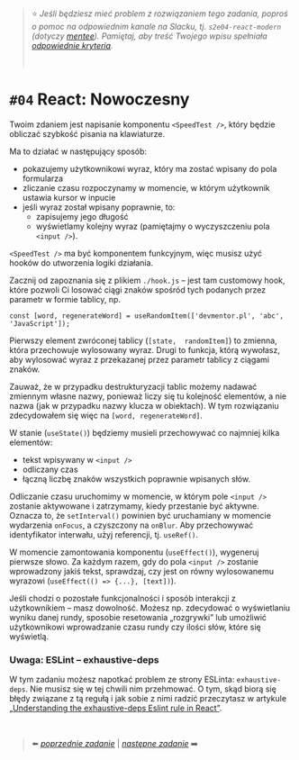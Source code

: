 > :star: _Jeśli będziesz mieć problem z rozwiązaniem tego zadania, poproś o pomoc na odpowiednim kanale na Slacku, tj. `s2e04-react-modern` (dotyczy [mentee](https://devmentor.pl/mentoring-javascript/)). Pamiętaj, aby treść Twojego wpisu spełniała [odpowiednie kryteria](https://devmentor.pl/jak-prosic-o-pomoc/)._
>
> &nbsp;

# `#04` React: Nowoczesny

Twoim zdaniem jest napisanie komponentu `<SpeedTest />`, który będzie obliczać szybkość pisania na klawiaturze.

Ma to działać w następujący sposób:

-   pokazujemy użytkownikowi wyraz, który ma zostać wpisany do pola formularza
-   zliczanie czasu rozpoczynamy w momencie, w którym użytkownik ustawia kursor w inpucie
-   jeśli wyraz został wpisany poprawnie, to:
    -   zapisujemy jego długość
    -   wyświetlamy kolejny wyraz (pamiętajmy o wyczyszczeniu pola `<input />`).

`<SpeedTest />` ma być komponentem funkcyjnym, więc musisz użyć hooków do utworzenia logiki działania.

Zacznij od zapoznania się z plikiem `./hook.js` – jest tam customowy hook, które pozwoli Ci losować ciągi znaków spośród tych podanych przez parametr w formie tablicy, np.

```
const [word, regenerateWord] = useRandomItem(['devmentor.pl', 'abc', 'JavaScript']);
```

Pierwszy element zwróconej tablicy (`[state,  randomItem]`) to zmienna, która przechowuje wylosowany wyraz. Drugi to funkcja, którą wywołasz, aby wylosować wyraz z przekazanej przez parametr tablicy z ciągami znaków.

Zauważ, że w przypadku destrukturyzacji tablic możemy nadawać zmiennym własne nazwy, ponieważ liczy się tu kolejność elementów, a nie nazwa (jak w przypadku nazwy klucza w obiektach). W tym rozwiązaniu zdecydowałem się więc na `[word, regenerateWord]`.

W stanie (`useState()`) będziemy musieli przechowywać co najmniej kilka elementów:

-   tekst wpisywany w `<input />`
-   odliczany czas
-   łączną liczbę znaków wszystkich poprawnie wpisanych słów.

Odliczanie czasu uruchomimy w momencie, w którym pole `<input />` zostanie aktywowane i zatrzymamy, kiedy przestanie być aktywne. Oznacza to, że `setInterval()` powinien być uruchamiany w momencie wydarzenia `onFocus`, a czyszczony na `onBlur`. Aby przechowywać identyfikator interwału, użyj referencji, tj. `useRef()`.

W momencie zamontowania komponentu (`useEffect()`), wygeneruj pierwsze słowo. Za każdym razem, gdy do pola `<input />` zostanie wprowadzony jakiś tekst, sprawdzaj, czy jest on równy wylosowanemu wyrazowi (`useEffect(() => {...}, [text])`).

Jeśli chodzi o pozostałe funkcjonalności i sposób interakcji z użytkownikiem – masz dowolność. Możesz np. zdecydować o wyświetlaniu wyniku danej rundy, sposobie resetowania „rozgrywki” lub umożliwić użytkownikowi wprowadzanie czasu rundy czy ilości słów, które się wyświetlą.

### Uwaga: ESLint – exhaustive-deps

W tym zadaniu możesz napotkać problem ze strony ESLinta: `exhaustive-deps`. Nie musisz się w tej chwili nim przehmować. O tym, skąd biorą się błędy związane z tą regułą i jak sobie z nimi radzić przeczytasz w artykule [„Understanding the exhaustive-deps Eslint rule in React”](https://bobbyhadz.com/blog/react-hooks-exhaustive-deps).

&nbsp;

> :arrow_left: [_poprzednie zadanie_](./../03) | [_następne zadanie_](./../05) :arrow_right:
